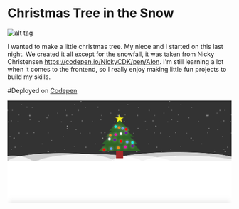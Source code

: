 # Christmas Tree in the Snow
![alt tag](http://g.recordit.co/IpKTWulPuw.gif)

I wanted to make a little christmas tree. My niece and I started on this last night. We created it all except for the snowfall, it was taken from Nicky Christensen https://codepen.io/NickyCDK/pen/AIon. I'm still learning a lot when it comes to the frontend, so I really enjoy making little fun projects to build my skills.

#Deployed on [Codepen](http://codepen.io/tarzioo/full/gLdyMO/)


![Christmas Tree](/static/img/christmas-tree.png)






